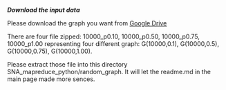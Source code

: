 ***Download the input data***

Please download the graph you want from [Google Drive](https://drive.google.com/drive/folders/17egSfJH-M9SjtNMqMFuxtpI8wvWuixzl?usp=sharing)

There are four file zipped: 10000_p0.10, 10000_p0.50, 10000_p0.75, 10000_p1.00 representing four different graph: G(10000,0.1), G(10000,0.5), G(10000,0.75), G(10000,1.00).

Please extract those file into this directory SNA_mapreduce_python/random_graph. It will let the readme.md in the main page made more sences.
